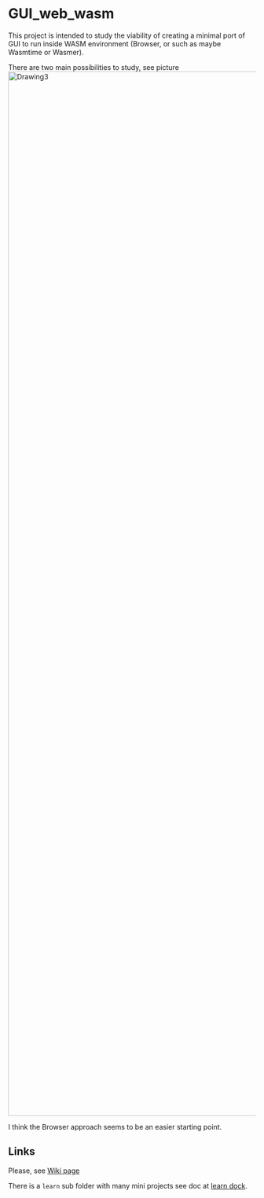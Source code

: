 # GUI_web_wasm

This project is intended to study the viability of creating a minimal port of GUI to run inside WASM environment (Browser, or such as maybe Wasmtime or Wasmer).

There are two main possibilities to study, see picture
<img width="2127" alt="Drawing3" src="https://user-images.githubusercontent.com/93792331/201391012-434835b8-b68e-4f5e-92a3-223dc7f6cbb1.png">

I think the Browser approach seems to be an easier starting point.

## Links

Please, see [Wiki page](https://github.com/lauler1/GTK_web_wasm/wiki)

There is a `learn` sub folder with many mini projects see doc at [learn dock](learn/readme.md).

